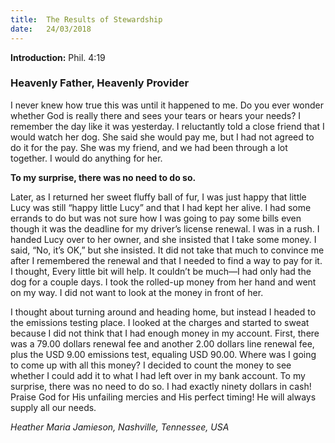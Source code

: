```yaml
---
title:  The Results of Stewardship
date:   24/03/2018
---
```


**Introduction:** Phil. 4:19

### Heavenly Father, Heavenly Provider

I never knew how true this was until it happened to me. Do you ever wonder whether God is really there and sees your tears or hears your needs? I remember the day like it was yesterday. I reluctantly told a close friend that I would watch her dog. She said she would pay me, but I had not agreed to do it for the pay. She was my friend, and we had been through a lot together. I would do anything for her.

**To my surprise, there was no need to do so.**

Later, as I returned her sweet fluffy ball of fur, I was just happy that little Lucy was still “happy little Lucy” and that I had kept her alive. I had some errands to do but was not sure how I was going to pay some bills even though it was the deadline for my driver’s license renewal. I was in a rush. I handed Lucy over to her owner, and she insisted that I take some money. I said, “No, it’s OK,” but she insisted. It did not take that much to convince me after I remembered the renewal and that I needed to find a way to pay for it. I thought, Every little bit will help. It couldn’t be much—I had only had the dog for a couple days. I took the rolled-up money from her hand and went on my way. I did not want to look at the money in front of her.

I thought about turning around and heading home, but instead I headed to the emissions testing place. I looked at the charges and started to sweat because I did not think that I had enough money in my account. First, there was a 79.00 dollars renewal fee and another 2.00 dollars line renewal fee, plus the USD 9.00 emissions test, equaling USD 90.00. Where was I going to come up with all this money? I decided to count the money to see whether I could add it to what I had left over in my bank account. To my surprise, there was no need to do so. I had exactly ninety dollars in cash! Praise God for His unfailing mercies and His perfect timing! He will always supply all our needs.

_Heather Maria Jamieson, Nashville, Tennessee, USA_

